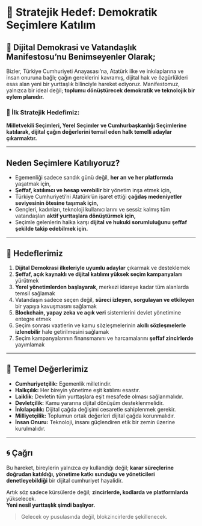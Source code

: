 # 🎯 Stratejik Hedef: Demokratik Seçimlere Katılım

## 📜 Dijital Demokrasi ve Vatandaşlık Manifestosu’nu Benimseyenler Olarak;

Bizler, Türkiye Cumhuriyeti Anayasası’na, Atatürk ilke ve inkılaplarına ve insan onuruna bağlı; çağın gereklerini kavramış, dijital hak ve özgürlükleri esas alan yeni bir yurttaşlık bilinciyle hareket ediyoruz. Manifestomuz, yalnızca bir ideal değil; **toplumu dönüştürecek demokratik ve teknolojik bir eylem planıdır.**

### 🎯 İlk Stratejik Hedefimiz:
**Milletvekili Seçimleri, Yerel Seçimler ve Cumhurbaşkanlığı Seçimlerine katılarak, dijital çağın değerlerini temsil eden halk temelli adaylar çıkarmaktır.**

---

## Neden Seçimlere Katılıyoruz?

- Egemenliği sadece sandık günü değil, **her an ve her platformda** yaşatmak için,  
- **Şeffaf, katılımcı ve hesap verebilir** bir yönetim inşa etmek için,  
- Türkiye Cumhuriyeti’ni Atatürk’ün işaret ettiği **çağdaş medeniyetler seviyesinin ötesine taşımak için,**  
- Gençleri, kadınları, teknoloji kullanıcılarını ve sessiz kalmış tüm vatandaşları **aktif yurttaşlara dönüştürmek için,**  
- Seçimle gelenlerin halka karşı **dijital ve hukuki sorumluluğunu şeffaf şekilde takip edebilmek için.**

---

## 📌 Hedeflerimiz

1. **Dijital Demokrasi ilkeleriyle uyumlu adaylar** çıkarmak ve desteklemek  
2. **Şeffaf, açık kaynaklı ve dijital katılımı yüksek seçim kampanyaları** yürütmek  
3. **Yerel yönetimlerden başlayarak**, merkezi idareye kadar tüm alanlarda temsil sağlamak  
4. Vatandaşın sadece seçen değil, **süreci izleyen, sorgulayan ve etkileyen** bir yapıya kavuşmasını sağlamak  
5. **Blockchain, yapay zeka ve açık veri** sistemlerini devlet yönetimine entegre etmek  
6. Seçim sonrası vaatlerin ve kamu sözleşmelerinin **akıllı sözleşmelerle izlenebilir** hale getirilmesini sağlamak  
7. Seçim kampanyalarının finansmanını ve harcamalarını **şeffaf zincirlerde** yayımlamak

---

## 🔗 Temel Değerlerimiz

- **Cumhuriyetçilik:** Egemenlik milletindir.  
- **Halkçılık:** Her bireyin yönetime eşit katılımı esastır.  
- **Laiklik:** Devletin tüm yurttaşlara eşit mesafede olması sağlanmalıdır.  
- **Devletçilik:** Kamu yararına dijital dönüşüm desteklenmelidir.  
- **İnkılapçılık:** Dijital çağda değişimi cesaretle sahiplenmek gerekir.  
- **Milliyetçilik:** Toplumun ortak değerleri dijital çağda korunmalıdır.  
- **İnsan Onuru:** Teknoloji, insanı güçlendiren etik bir zemin üzerine kurulmalıdır.

---

## 🌀 Çağrı

Bu hareket, bireylerin yalnızca oy kullandığı değil; **karar süreçlerine doğrudan katıldığı, yönetime katkı sunduğu ve yöneticileri denetleyebildiği** bir dijital cumhuriyet hayalidir.

Artık söz sadece kürsülerde değil; **zincirlerde, kodlarda ve platformlarda** yükselecek.  
**Yeni nesil yurttaşlık şimdi başlıyor.**

> Gelecek oy pusulasında değil, blokzincirlerde şekillenecek.
